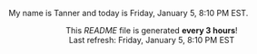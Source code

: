 My name is Tanner and today is Friday, January 5, 8:10 PM EST.

<p align="center">This <i>README</i> file is generated <b>every 3 hours</b>!</br>Last refresh: Friday, January 5, 8:10 PM EST<br /></p>
